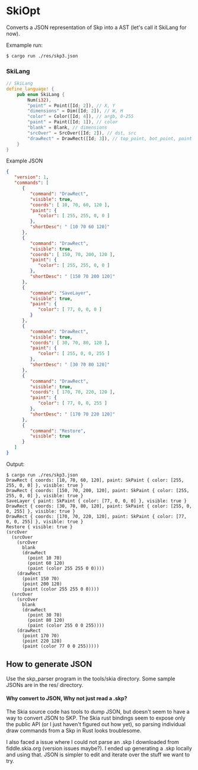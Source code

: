 # SkiOpt

Converts a JSON representation of Skp into a AST (let's call it SkiLang for now).

Exmample run:

```bash
$ cargo run ./res/skp3.json
```

### SkiLang

```rust
// SkiLang 
define_language! {
    pub enum SkiLang {
        Num(i32),
        "point" = Point([Id; 2]), // X, Y
        "dimensions" = Dim([Id; 2]), // W, H
        "color" = Color([Id; 4]), // argb, 0-255
        "paint" = Paint([Id; 1]), // color
        "blank" = Blank, // dimensions
        "srcOver" = SrcOver([Id; 2]), // dst, src
        "drawRect" = DrawRect([Id; 3]), // top_point, bot_point, paint
    }
}

```

Example JSON
```json
{
   "version": 1,
   "commands": [
      {
         "command": "DrawRect",
         "visible": true,
         "coords": [ 10, 70, 60, 120 ],
         "paint": {
            "color": [ 255, 255, 0, 0 ]
         },
         "shortDesc": " [10 70 60 120]"
      },
      {
         "command": "DrawRect",
         "visible": true,
         "coords": [ 150, 70, 200, 120 ],
         "paint": {
            "color": [ 255, 255, 0, 0 ]
         },
         "shortDesc": " [150 70 200 120]"
      },
      {
         "command": "SaveLayer",
         "visible": true,
         "paint": {
            "color": [ 77, 0, 0, 0 ]
         }
      },
      {
         "command": "DrawRect",
         "visible": true,
         "coords": [ 30, 70, 80, 120 ],
         "paint": {
            "color": [ 255, 0, 0, 255 ]
         },
         "shortDesc": " [30 70 80 120]"
      },
      {
         "command": "DrawRect",
         "visible": true,
         "coords": [ 170, 70, 220, 120 ],
         "paint": {
            "color": [ 77, 0, 0, 255 ]
         },
         "shortDesc": " [170 70 220 120]"
      },
      {
         "command": "Restore",
         "visible": true
      }
   ]
}
```

Output:
```
$ cargo run ./res/skp3.json
DrawRect { coords: [10, 70, 60, 120], paint: SkPaint { color: [255, 255, 0, 0] }, visible: true }
DrawRect { coords: [150, 70, 200, 120], paint: SkPaint { color: [255, 255, 0, 0] }, visible: true }
SaveLayer { paint: SkPaint { color: [77, 0, 0, 0] }, visible: true }
DrawRect { coords: [30, 70, 80, 120], paint: SkPaint { color: [255, 0, 0, 255] }, visible: true }
DrawRect { coords: [170, 70, 220, 120], paint: SkPaint { color: [77, 0, 0, 255] }, visible: true }
Restore { visible: true }
(srcOver
  (srcOver
    (srcOver
      blank
      (drawRect
        (point 10 70)
        (point 60 120)
        (paint (color 255 255 0 0))))
    (drawRect
      (point 150 70)
      (point 200 120)
      (paint (color 255 255 0 0))))
  (srcOver
    (srcOver
      blank
      (drawRect
        (point 30 70)
        (point 80 120)
        (paint (color 255 0 0 255))))
    (drawRect
      (point 170 70)
      (point 220 120)
      (paint (color 77 0 0 255)))))
```



## How to generate JSON

Use the skp_parser program in the tools/skia directory. Some sample JSONs are in the res/ directory.

#### Why convert to JSON, Why not just read a .skp? 

The Skia source code has tools to dump JSON, but doesn't seem to have a way to convert JSON to SKP.
The Skia rust bindings seem to expose only the public API (or I just haven't figured out how yet), so parsing individual draw commands from a Skp in Rust looks troublesome.

I also faced a issue where I could not parse an .skp I downloaded from fiddle.skia.org (version issues maybe?). I ended up generating a .skp locally and using that. JSON is simpler to edit and iterate over the stuff we want to try.